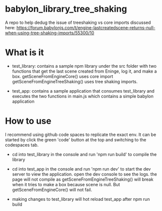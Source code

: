 # babylon_library_tree_shaking

A repo to help dedug the issue of treeshaking vs core imports discussed here: https://forum.babylonjs.com/t/engine-lastcreatedscene-returns-null-when-using-tree-shaking-imports/55300/10

# What is it

- test_library: contains a sample npm library under the src folder with two functions that get the last scene created from Eninge, log it, and make a box. getSceneFromEngineCore() uses core import getSceneFromEngineTreeShaking() uses tree shaking imports. 

- test_app: contains a sample application that consumes test_library and executes the two functions in main.js which contains a simple babylon application

# How to use

I recommend using github code spaces to replicate the exact env. It can be started by click the green 'code' button at the top and switching to the codespaces tab.

- cd into test_library in the console and run 'npm run build' to compile the library

- cd into test_app in the console and run 'npm run dev' to start the dev server to view the application. open the dev console to see the logs. the page will not compile as getSceneFromEngineTreeShaking() will break when it tries to make a box because scene is null. But getSceneFromEngineCore() will not fail. 

- making changes to test_library will hot reload test_app after npm run build
